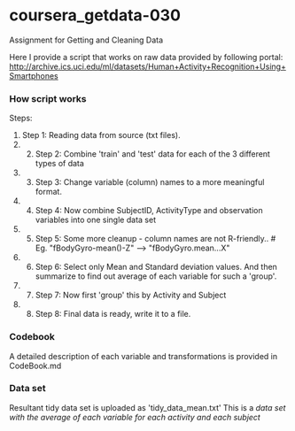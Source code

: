 # coursera_getdata-030
Assignment for Getting and Cleaning Data

Here I provide a script that works on raw data provided by following portal:  
http://archive.ics.uci.edu/ml/datasets/Human+Activity+Recognition+Using+Smartphones

### How script works
Steps:  
1. Step 1: Reading data from source (txt files).
2. 2. Step 2: Combine 'train' and 'test' data for each of the 3 different types of data
3. 3. Step 3: Change variable (column) names to a more meaningful format.
4. 4. Step 4: Now combine SubjectID, ActivityType and observation variables into one single data set
5. 5. Step 5: Some more cleanup - column names are not R-friendly.. # Eg. "fBodyGyro-mean()-Z" --> "fBodyGyro.mean...X"
6. 6. Step 6: Select only Mean and Standard deviation values. And then summarize to find out average of each variable for such a 'group'.
7. 7. Step 7: Now first 'group' this by Activity and Subject 
8. 8. Step 8: Final data is ready, write it to a file.

### Codebook
A detailed description of each variable and transformations is provided in CodeBook.md

### Data set
Resultant tidy data set is uploaded as 'tidy_data_mean.txt'
This is a *data set with the average of each variable for each activity and each subject*
